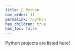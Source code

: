 ```yaml
---
title: 🐍 Python
nav_order: 11
permalink: /python
has_children: true
has_toc: false
---
```


Python projects are listed here!